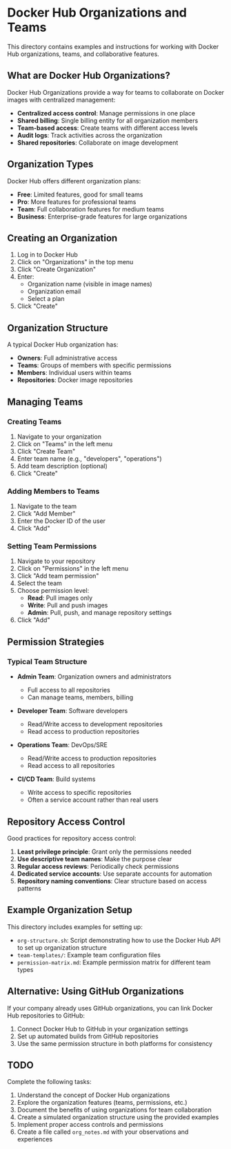 # Docker Hub Organizations and Teams

This directory contains examples and instructions for working with Docker Hub organizations, teams, and collaborative features.

## What are Docker Hub Organizations?

Docker Hub Organizations provide a way for teams to collaborate on Docker images with centralized management:

- **Centralized access control**: Manage permissions in one place
- **Shared billing**: Single billing entity for all organization members
- **Team-based access**: Create teams with different access levels
- **Audit logs**: Track activities across the organization
- **Shared repositories**: Collaborate on image development

## Organization Types

Docker Hub offers different organization plans:

- **Free**: Limited features, good for small teams
- **Pro**: More features for professional teams
- **Team**: Full collaboration features for medium teams
- **Business**: Enterprise-grade features for large organizations

## Creating an Organization

1. Log in to Docker Hub
2. Click on "Organizations" in the top menu
3. Click "Create Organization"
4. Enter:
   - Organization name (visible in image names)
   - Organization email
   - Select a plan
5. Click "Create"

## Organization Structure

A typical Docker Hub organization has:

- **Owners**: Full administrative access
- **Teams**: Groups of members with specific permissions
- **Members**: Individual users within teams
- **Repositories**: Docker image repositories

## Managing Teams

### Creating Teams

1. Navigate to your organization
2. Click on "Teams" in the left menu
3. Click "Create Team"
4. Enter team name (e.g., "developers", "operations")
5. Add team description (optional)
6. Click "Create"

### Adding Members to Teams

1. Navigate to the team
2. Click "Add Member"
3. Enter the Docker ID of the user
4. Click "Add"

### Setting Team Permissions

1. Navigate to your repository
2. Click on "Permissions" in the left menu
3. Click "Add team permission"
4. Select the team
5. Choose permission level:
   - **Read**: Pull images only
   - **Write**: Pull and push images
   - **Admin**: Pull, push, and manage repository settings
6. Click "Add"

## Permission Strategies

### Typical Team Structure

- **Admin Team**: Organization owners and administrators
  - Full access to all repositories
  - Can manage teams, members, billing
  
- **Developer Team**: Software developers
  - Read/Write access to development repositories
  - Read access to production repositories
  
- **Operations Team**: DevOps/SRE
  - Read/Write access to production repositories
  - Read access to all repositories
  
- **CI/CD Team**: Build systems
  - Write access to specific repositories
  - Often a service account rather than real users

## Repository Access Control

Good practices for repository access control:

1. **Least privilege principle**: Grant only the permissions needed
2. **Use descriptive team names**: Make the purpose clear
3. **Regular access reviews**: Periodically check permissions
4. **Dedicated service accounts**: Use separate accounts for automation
5. **Repository naming conventions**: Clear structure based on access patterns

## Example Organization Setup

This directory includes examples for setting up:

- `org-structure.sh`: Script demonstrating how to use the Docker Hub API to set up organization structure
- `team-templates/`: Example team configuration files
- `permission-matrix.md`: Example permission matrix for different team types

## Alternative: Using GitHub Organizations

If your company already uses GitHub organizations, you can link Docker Hub repositories to GitHub:

1. Connect Docker Hub to GitHub in your organization settings
2. Set up automated builds from GitHub repositories
3. Use the same permission structure in both platforms for consistency

## TODO

Complete the following tasks:
1. Understand the concept of Docker Hub organizations
2. Explore the organization features (teams, permissions, etc.)
3. Document the benefits of using organizations for team collaboration
4. Create a simulated organization structure using the provided examples
5. Implement proper access controls and permissions
6. Create a file called `org_notes.md` with your observations and experiences 
